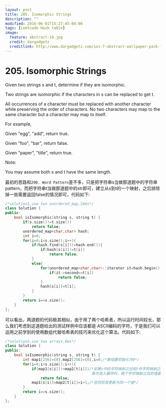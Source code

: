 ```yaml
---
layout: post
title: 205. Isomorphic Strings
description: ""
modified: 2016-06-01T15:27:45-04:00
tags: [Leetcode Hash table]
image:
  feature: abstract-10.jpg
  credit: dargadgetz
  creditlink: http://www.dargadgetz.com/ios-7-abstract-wallpaper-pack-for-iphone-5-and-ipod-touch-retina/
---
```


# 205. Isomorphic Strings
Given two strings s and t, determine if they are isomorphic.

Two strings are isomorphic if the characters in s can be replaced to get t.

All occurrences of a character must be replaced with another character while preserving the order of characters. No two characters may map to the same character but a character may map to itself.

For example,

Given "egg", "add", return true.

Given "foo", "bar", return false.

Given "paper", "title", return true.

Note:

You may assume both s and t have the same length.

最初的思路和```290. Word Pattern```差不多，只是把字符串s当做那道题中的字符串pattern，而把字符串t当做那道题中的str即可，建立从s到t的一个映射，之后排除掉一些需要返回false的情况即可，代码如下:


```c++
/*solution1,use two unordered_map,24ms*/
class Solution {
public:
    bool isIsomorphic(string s, string t) {
        if(s.size()!=t.size())
            return false;
        unordered_map<char,char> hash;
        int i=0;
        for(i=0;i<s.size();i++){
            if(hash.find(s[i])!=hash.end()){
                if(hash[s[i]]!=t[i])
                    return false;
            }
            else{
                for(unordered_map<char,char>::iterator it=hash.begin();it!=hash.end();it++){
                    if(it->second==t[i])
                        return false;
                }
                hash[s[i]]=t[i];
            }
        }
        return i==s.size();
    }
};
```

可以看出，两道题的代码极其相似，由于用了两个哈希表，所以运行时间较长，那么我们考虑到这道题给出的测试样例中应该都是 ASCII编码的字符，于是我们可以运用之前学到的使用数组代替哈希表的技巧来优化这个算法。代码如下:

```c++
/*solution2,use two arrays,8ms*/
class Solution {
public:
    bool isIsomorphic(string s, string t) {
        int map1[256]={0},map2[256]={0},i=0;/*数组要初始化为0*/
        for(i=0;i<s.size();i++){
            if(map1[s[i]]!=map2[t[i]])/*如果s中的字符映射之后和t中字符映射之后不相等，则返回false;
			                           首次进入循环时，两个字符映射之后的值都为0，所以不会返回false*/
                return false;
            map1[s[i]]=map2[t[i]]=i+1;/*否则将其更新为同一个值*/
        }
        return i==s.size();
    }
};
```


